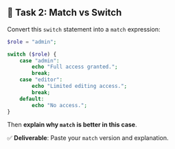 ## 🧩 Task 2: Match vs Switch  

Convert this `switch` statement into a `match` expression:

```php
$role = "admin";

switch ($role) {
    case "admin":
        echo "Full access granted.";
        break;
    case "editor":
        echo "Limited editing access.";
        break;
    default:
        echo "No access.";
}
```

Then **explain why `match` is better in this case**.

✅ **Deliverable**: Paste your `match` version and explanation.